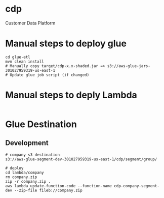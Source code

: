# cdp
Customer Data Platform

# Manual steps to deploy glue
```
cd glue-etl
mvn clean install
# Manually copy target/cdp-x.x-shaded.jar => s3://aws-glue-jars-301027959319-us-east-1
# Update glue job script (if changed)
```

# Manual steps to deply Lambda
```
```

# Glue Destination
## Development
```
# company s3 destination
s3://aws-glue-segment-dev-301027959319-us-east-1/cdp/segment/group/

# deploy
cd lambda/company
rm company.zip
zip -r company.zip .
aws lambda update-function-code --function-name cdp-company-segment-dev --zip-file fileb://company.zip
```

